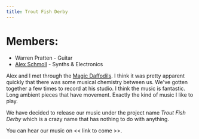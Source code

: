 ```yaml
---
title: Trout Fish Derby
---
```


# Members:

* Warren Pratten - Guitar
* [Alex Schmoll](https://vimeo.com/occasionaljake) - Synths & Electronics

Alex and I met through the [Magic Daffodils](/Projects/magicdaffodils).   I think it was pretty apparent quickly that there was some musical chemistry between us.   We've gotten together a few times to record at his studio.   I think the music is  fantastic.   Long ambient pieces that have movement.   Exactly the kind of music I like to play.

We have decided to release our music under the project name *Trout Fish Derby* which is a crazy name that has nothing to do with anything.

You can hear our music on  << link to come >>.
